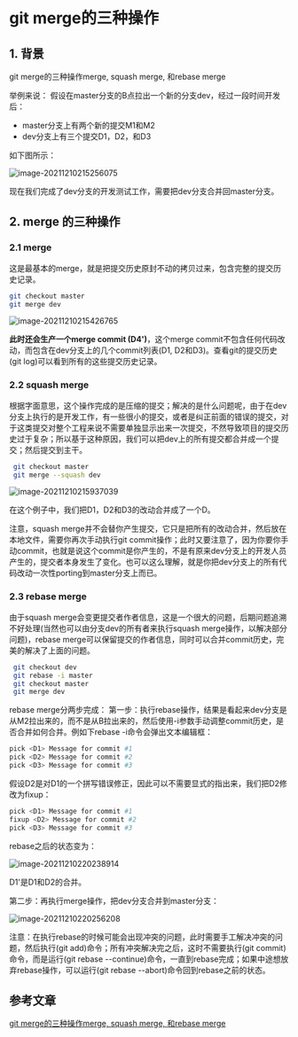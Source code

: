 # git merge的三种操作

## 1. 背景

git merge的三种操作merge, squash merge, 和rebase merge

举例来说：
 假设在master分支的B点拉出一个新的分支dev，经过一段时间开发后：

- master分支上有两个新的提交M1和M2
- dev分支上有三个提交D1，D2，和D3

如下图所示：

![image-20211210215256075](https://abelsun-1256449468.cos.ap-beijing.myqcloud.com/image/image-20211210215256075.png)

现在我们完成了dev分支的开发测试工作，需要把dev分支合并回master分支。

## 2. merge 的三种操作

### 2.1 merge

这是最基本的merge，就是把提交历史原封不动的拷贝过来，包含完整的提交历史记录。

```sh
git checkout master
git merge dev
```

![image-20211210215426765](https://abelsun-1256449468.cos.ap-beijing.myqcloud.com/image/image-20211210215426765.png)

**此时还会生产一个merge commit (D4')**，这个merge commit不包含任何代码改动，而包含在dev分支上的几个commit列表(D1, D2和D3)。查看git的提交历史(git log)可以看到所有的这些提交历史记录。

### 2.2 squash merge

根据字面意思，这个操作完成的是压缩的提交；解决的是什么问题呢，由于在dev分支上执行的是开发工作，有一些很小的提交，或者是纠正前面的错误的提交，对于这类提交对整个工程来说不需要单独显示出来一次提交，不然导致项目的提交历史过于复杂；所以基于这种原因，我们可以把dev上的所有提交都合并成一个提交；然后提交到主干。

```sh
 git checkout master
 git merge --squash dev
```

![image-20211210215937039](https://abelsun-1256449468.cos.ap-beijing.myqcloud.com/image/image-20211210215937039.png)

在这个例子中，我们把D1，D2和D3的改动合并成了一个D。

注意，squash merge并不会替你产生提交，它只是把所有的改动合并，然后放在本地文件，需要你再次手动执行git commit操作；此时又要注意了，因为你要你手动commit，也就是说这个commit是你产生的，不是有原来dev分支上的开发人员产生的，提交者本身发生了变化。也可以这么理解，就是你把dev分支上的所有代码改动一次性porting到master分支上而已。

### 2.3 rebase merge

由于squash merge会变更提交者作者信息，这是一个很大的问题，后期问题追溯不好处理(当然也可以由分支dev的所有者来执行squash merge操作，以解决部分问题)，rebase merge可以保留提交的作者信息，同时可以合并commit历史，完美的解决了上面的问题。

```sh
 git checkout dev
 git rebase -i master
 git checkout master
 git merge dev
```

rebase merge分两步完成：
 第一步：执行rebase操作，结果是看起来dev分支是从M2拉出来的，而不是从B拉出来的，然后使用-i参数手动调整commit历史，是否合并如何合并。例如下rebase -i命令会弹出文本编辑框：

```bash
pick <D1> Message for commit #1
pick <D2> Message for commit #2
pick <D3> Message for commit #3
```

假设D2是对D1的一个拼写错误修正，因此可以不需要显式的指出来，我们把D2修改为fixup：



```bash
pick <D1> Message for commit #1
fixup <D2> Message for commit #2
pick <D3> Message for commit #3
```

rebase之后的状态变为：

![image-20211210220238914](https://abelsun-1256449468.cos.ap-beijing.myqcloud.com/image/image-20211210220238914.png)

D1'是D1和D2的合并。

第二步：再执行merge操作，把dev分支合并到master分支：

![image-20211210220256208](https://abelsun-1256449468.cos.ap-beijing.myqcloud.com/image/image-20211210220256208.png)



注意：在执行rebase的时候可能会出现冲突的问题，此时需要手工解决冲突的问题，然后执行(git add)命令；所有冲突解决完之后，这时不需要执行(git commit)命令，而是运行(git rebase --continue)命令，一直到rebase完成；如果中途想放弃rebase操作，可以运行(git rebase --abort)命令回到rebase之前的状态。



## 参考文章

[git merge的三种操作merge, squash merge, 和rebase merge](https://www.jianshu.com/p/ff1877c5864e)
